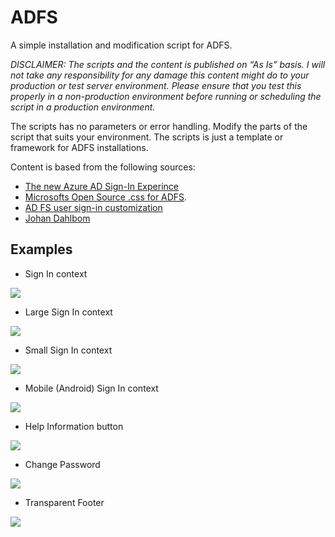 # ADFS #

A simple installation and modification script for ADFS.

*DISCLAIMER: The scripts and the content is published on “As Is” basis. I will not take any responsibility for any damage this content might do to your production or test server environment. Please ensure that you test this properly in a non-production environment before running or scheduling the script in a production environment.*

The scripts has no parameters or error handling. Modify the parts of the script that suits your environment.
The scripts is just a template or framework for ADFS installations.

Content is based from the following sources:
- [The new Azure AD Sign-In Experince](https://login.microsoftonline.com/)
- [Microsofts Open Source .css for ADFS](https://github.com/Microsoft/adfsWebCustomization/tree/master/centeredUi).
- [AD FS user sign-in customization](https://docs.microsoft.com/en-us/windows-server/identity/ad-fs/operations/ad-fs-user-sign-in-customization)
- [Johan Dahlbom](https://365lab.net/2017/01/02/adfs-customization-add-custom-help-form-to-the-login-page/)

## Examples ##

- Sign In context

 ![](https://raw.githubusercontent.com/PhilipHaglund/PowerShell/master/ADFS/Examples/1.Sign%20In.png)

- Large Sign In context

 ![](https://raw.githubusercontent.com/PhilipHaglund/PowerShell/master/ADFS/Examples/2.Sign%20In_Large.png)

- Small Sign In context

 ![](https://raw.githubusercontent.com/PhilipHaglund/PowerShell/master/ADFS/Examples/2.Sign%20In_Small.png)

- Mobile (Android) Sign In context

 ![](https://raw.githubusercontent.com/PhilipHaglund/PowerShell/master/ADFS/Examples/4.Sign%20In_Mobile.png)

- Help Information button

 ![](https://raw.githubusercontent.com/PhilipHaglund/PowerShell/master/ADFS/Examples/5.Help%20Information.png)

- Change Password

 ![](https://raw.githubusercontent.com/PhilipHaglund/PowerShell/master/ADFS/Examples/6.Change%20Password.png)

- Transparent Footer

 ![](https://raw.githubusercontent.com/PhilipHaglund/PowerShell/master/ADFS/Examples/7.Transparent%20Footer.png)
